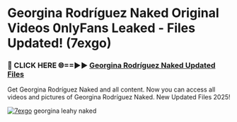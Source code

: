 # Georgina Rodríguez Naked Original Videos 0nlyFans Leaked - Files Updated! (7exgo)

<h3>🔴 CLICK HERE 🌐==►► <a href="https://tinyurl.com/up5wt9bj" rel="nofollow">Georgina Rodríguez Naked Updated Files</a></h3>

Get Georgina Rodríguez Naked and all content. Now you can access all videos and pictures of Georgina Rodríguez Naked. New Updated Files 2025!

[![7exgo](https://i.imgur.com/ABiUzMV.gif)](https://tinyurl.com/up5wt9bj)
georgina leahy naked
